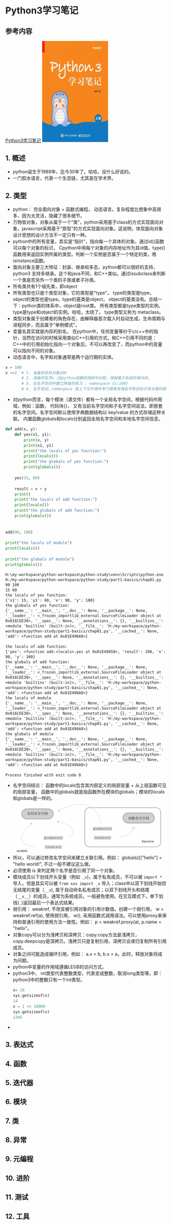 # Python3学习笔记
## 参考内容
[Python3学习笔记](https://book.douban.com/subject/28509425/)
![](2019-02-15-21-39-31.png)
## 1. 概述
* python诞生于1989年，迄今30年了。哈哈，没什么好说的。
* 一门胶水语言，代表一个生态链，尤其是在学术界。
## 2. 类型
* python： 完全面向对象 +  函数式编程， 动态语言。复杂程度比想象中高很多，因为太灵活，隐藏了很多细节。
* 万物皆对象，对象从属于一个“类”，python采用基于class的方式实现面向对象，javascript采用基于“原型”的方式实现面向对象。这说明，体现面向对象设计思想的设计方法不一定只有一种。
* python中的所有变量，其实是“指针”，指向每一个具体的对象。通过id()函数可以每个对象的标识， Cpython中用每个对象的内存地址作为其id值。type()函数用来返回实例所属的类型。判断一个实例是否属于一个特定的类，用isinstance函数。
* 面向对象主要三大特征：封装、继承和多态，python都可以很好的支持，python3 支持多继承。这个和java不同，和C++类似。通过issubclass来判断一个类是否另外一个类的子类或者子孙类。
* 所有类共有1个祖先类，即object
* 所有类型也只是个类型对象，它的类型是"type"。 type的类型是type，object的类型也是type。type的基类是object， object的基类没有。总结一下：python类的体系中，object是root类。 所有类型都是type类型的实例。type是type和object的实例。哈哈，太绕了。 type类型又称为 metaclass。
* 类型对象属于创建者的角色存在，由解释器首次载入时自动生成，生命周期与进程同步，而且属于“单例模式”。
* 变量名其实就是内存的别名， 在python中，任何变量等价于c/c++中的指针，当然在访问的时候采用类似C++引用的方式，和C++引用不同的是：C++中的引用初始化指向一个对象后，不可以再改变了，而python中的变量可以指向不同的对象。
* 动态语言中，名字和对象通常是两个运行期的实体。
```python
x = 100
x +=2  # 1. 准备好目标对象100 
       # 2. 准备好名字x（在python函数的栈帧中分配，栈帧属于系统的堆内存。
       # 3. 在名字空间中建立两者的练习 : namespace {x:100}
       # 4. 名字空间，namespace 是上下文环境中专门用来存储名字和目标引用关联的容器。
```
* 对python而言，每个模块（源文件）都有一个全局名字空间，根据代码作用域，例如：函数， 代码块{}， 又有当前名字空间和子名字空间说法，即嵌套的名字空间。名字空间默认使用字典数据结构以 key/value 的方式存储这种关联。 内置函数globals和locals分别返回全局名字空间和本地名字空间信息。
```python
def add(x, y):
    def yes(x1, y1):
        print(x, y)
        print(x1, y1)
        print("the locals of yes function:")
        print(locals())
        print("the globals of yes function:")
        print(globals())

    yes(15, 60)

    result = x + y
    print()
    print("the locals of add function:")
    print(locals())
    print("the globals of add function:")
    print(globals())


add(90, 100)

print("the locals of module")
print(locals())

print("the globals of module")
print(globals())
```
```
H:\my-workspace\python-workspace\python-study\venv\Scripts\python.exe H:/my-workspace/python-workspace/python-study/part1-basics/chap01.py
90 100
15 60
the locals of yes function:
{'x1': 15, 'y1': 60, 'x': 90, 'y': 100}
the globals of yes function:
{'__name__': '__main__', '__doc__': None, '__package__': None, '__loader__': <_frozen_importlib_external.SourceFileLoader object at 0x016CEE30>, '__spec__': None, '__annotations__': {}, '__builtins__': <module 'builtins' (built-in)>, '__file__': 'H:/my-workspace/python-workspace/python-study/part1-basics/chap01.py', '__cached__': None, 'add': <function add at 0x01E496A8>}

the locals of add function:
{'yes': <function add.<locals>.yes at 0x01E49858>, 'result': 190, 'x': 90, 'y': 100}
the globals of add function:
{'__name__': '__main__', '__doc__': None, '__package__': None, '__loader__': <_frozen_importlib_external.SourceFileLoader object at 0x016CEE30>, '__spec__': None, '__annotations__': {}, '__builtins__': <module 'builtins' (built-in)>, '__file__': 'H:/my-workspace/python-workspace/python-study/part1-basics/chap01.py', '__cached__': None, 'add': <function add at 0x01E496A8>}
the locals of module
{'__name__': '__main__', '__doc__': None, '__package__': None, '__loader__': <_frozen_importlib_external.SourceFileLoader object at 0x016CEE30>, '__spec__': None, '__annotations__': {}, '__builtins__': <module 'builtins' (built-in)>, '__file__': 'H:/my-workspace/python-workspace/python-study/part1-basics/chap01.py', '__cached__': None, 'add': <function add at 0x01E496A8>}
the globals of module
{'__name__': '__main__', '__doc__': None, '__package__': None, '__loader__': <_frozen_importlib_external.SourceFileLoader object at 0x016CEE30>, '__spec__': None, '__annotations__': {}, '__builtins__': <module 'builtins' (built-in)>, '__file__': 'H:/my-workspace/python-workspace/python-study/part1-basics/chap01.py', '__cached__': None, 'add': <function add at 0x01E496A8>}

Process finished with exit code 0
```
* 名字空间结论： 函数中的locals包含其内部定义的局部变量 + 从上层函数可见的局部变量， 函数中的globals就是指函数所在模块的globals；模块的locals和globals是一样的。
![](2019-02-16-13-12-21.png)
* 所以，可以通过修改名字空间来建立关联引用。例如： globals()["hello"] = "hello world!", 不过一般不建议这么做。
* 必须使用 is 来判定两个名字是否引用了同一个对象。
* 模块成员以下划线开头变量（例如` _x`)，属于私有成员，不可以被 `import *` 导入，但是其实可以被 `from xxx import _x` 导入；class中以双下划线开始但无结尾的变量（`__x`), 属于自动命名私有成员；以双下划线开头和结尾（`__x__`）的成员，通常为系统成员，一般避免使用。在交互模式下，单下划线(`_`)返回最后一个表达式结果。
* 弱引用： weakref, 不改变被引用对象的引用计数值。创建一个弱引用， w = weakref.ref(a), 使用弱引用， w(), 采用函数式调用语法。可以使用proxy来保持和普通引用的使用方法一致性。例如： p = weakref.proxy(a), p.name = "hello"。
* 对象copy可以分为浅拷贝和深拷贝：copy.copy方法是浅拷贝， copy.deepcopy是深拷贝。浅拷贝只是复制引用，深拷贝会递归复制所有引用成员。
* 对象之间可能造成循环引用，例如： a.x = b, b.x = a。此时，释放对象将成为问题。
* python中变量的作用域遵循LEGB的访问方式。
* python3中， int类型代表整数类型，代表变成整数，取消long类型等。即：python3中的整数只有一个int类型。
    ```python
    x= 10
    sys.getsizeof(x)
    14
    x = 1 << 10000
    sys.getsizeof(x)
    1346
    ```
* 

## 3. 表达式
## 4. 函数
## 5. 迭代器
## 6. 模块
## 7. 类
## 8. 异常
## 9. 元编程
## 10. 进阶
## 11. 测试
## 12. 工具